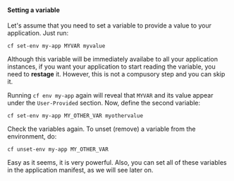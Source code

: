 #### Setting a variable

Let's assume that you need to set a variable to provide a value to your application. Just run:

```exec
cf set-env my-app MYVAR myvalue
```

Although this variable will be immediately availabe to all your application instances, if you want your application to start reading the variable, you need to **restage** it. However, this is not a compusory step and you can skip it.

Running `cf env my-app` again will reveal that `MYVAR` and its value appear under the `User-Provided` section.
Now, define the second variable:

```exec
cf set-env my-app MY_OTHER_VAR myothervalue
```

Check the variables again. To unset (remove) a variable from the environment, do:

```exec
cf unset-env my-app MY_OTHER_VAR
```

Easy as it seems, it is very powerful.
Also, you can set all of these variables in the application manifest, as we will see later on.
